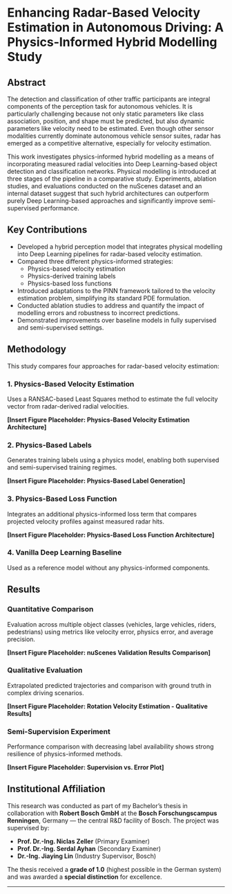 # Enhancing Radar-Based Velocity Estimation in Autonomous Driving: A Physics-Informed Hybrid Modelling Study

## Abstract

The detection and classification of other traffic participants are integral components of the perception task for autonomous vehicles. It is particularly challenging because not only static parameters like class association, position, and shape must be predicted, but also dynamic parameters like velocity need to be estimated. Even though other sensor modalities currently dominate autonomous vehicle sensor suites, radar has emerged as a competitive alternative, especially for velocity estimation.

This work investigates physics-informed hybrid modelling as a means of incorporating measured radial velocities into Deep Learning-based object detection and classification networks. Physical modelling is introduced at three stages of the pipeline in a comparative study. Experiments, ablation studies, and evaluations conducted on the nuScenes dataset and an internal dataset suggest that such hybrid architectures can outperform purely Deep Learning-based approaches and significantly improve semi-supervised performance.

## Key Contributions

- Developed a hybrid perception model that integrates physical modelling into Deep Learning pipelines for radar-based velocity estimation.
- Compared three different physics-informed strategies:
  - Physics-based velocity estimation
  - Physics-derived training labels
  - Physics-based loss functions
- Introduced adaptations to the PINN framework tailored to the velocity estimation problem, simplifying its standard PDE formulation.
- Conducted ablation studies to address and quantify the impact of modelling errors and robustness to incorrect predictions.
- Demonstrated improvements over baseline models in fully supervised and semi-supervised settings.

## Methodology

This study compares four approaches for radar-based velocity estimation:

### 1. Physics-Based Velocity Estimation

Uses a RANSAC-based Least Squares method to estimate the full velocity vector from radar-derived radial velocities.

**[Insert Figure Placeholder: Physics-Based Velocity Estimation Architecture]**

### 2. Physics-Based Labels

Generates training labels using a physics model, enabling both supervised and semi-supervised training regimes.

**[Insert Figure Placeholder: Physics-Based Label Generation]**

### 3. Physics-Based Loss Function

Integrates an additional physics-informed loss term that compares projected velocity profiles against measured radar hits.

**[Insert Figure Placeholder: Physics-Based Loss Function Architecture]**

### 4. Vanilla Deep Learning Baseline

Used as a reference model without any physics-informed components.

## Results

### Quantitative Comparison

Evaluation across multiple object classes (vehicles, large vehicles, riders, pedestrians) using metrics like velocity error, physics error, and average precision.

**[Insert Figure Placeholder: nuScenes Validation Results Comparison]**

### Qualitative Evaluation

Extrapolated predicted trajectories and comparison with ground truth in complex driving scenarios.

**[Insert Figure Placeholder: Rotation Velocity Estimation - Qualitative Results]**

### Semi-Supervision Experiment

Performance comparison with decreasing label availability shows strong resilience of physics-informed methods.

**[Insert Figure Placeholder: Supervision vs. Error Plot]**

## Institutional Affiliation

This research was conducted as part of my Bachelor’s thesis in collaboration with **Robert Bosch GmbH** at the **Bosch Forschungscampus Renningen**, Germany — the central R&D facility of Bosch. The project was supervised by:

- **Prof. Dr.-Ing. Niclas Zeller** (Primary Examiner)  
- **Prof. Dr.-Ing. Serdal Ayhan** (Secondary Examiner)  
- **Dr.-Ing. Jiaying Lin** (Industry Supervisor, Bosch)

The thesis received a **grade of 1.0** (highest possible in the German system) and was awarded a **special distinction** for excellence.

---

